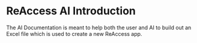 # ReAccess AI Introduction
The AI Documentation is meant to help both the user and AI to build out an Excel file which is used to create a new ReAccess app.